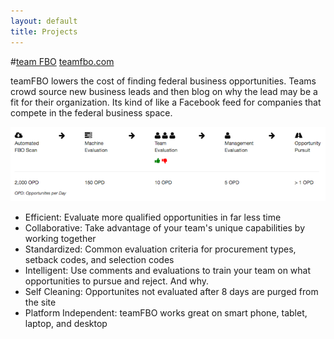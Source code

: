 ```yaml
---
layout: default
title: Projects
---
```


#[team FBO](http://www.teamfbo.com) 
[teamfbo.com](http://www.teamfbo.com)

teamFBO lowers the cost of finding federal business opportunities. Teams crowd source new business leads and then blog on why the lead may be a fit for their organization. Its kind of like a Facebook feed for companies that compete in the federal business space.

![Alt text](/static/teamFBO.png)

* Efficient: Evaluate more qualified opportunities in far less time
* Collaborative: Take advantage of your team's unique capabilities by working together
* Standardized: Common evaluation criteria for procurement types, setback codes, and selection codes
* Intelligent: Use comments and evaluations to train your team on what opportunities to pursue and reject. And why.
* Self Cleaning: Opportunites not evaluated after 8 days are purged from the site
* Platform Independent: teamFBO works great on smart phone, tablet, laptop, and desktop